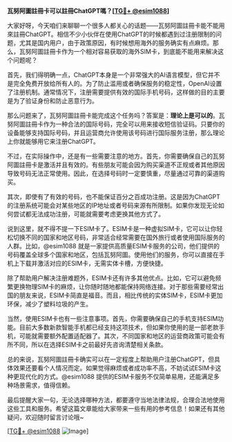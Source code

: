 **瓦努阿圖註冊卡可以註冊ChatGPT嗎？[[TG💪+ @esim1088](https://t.me/s/esim1088)]**

大家好呀，今天咱们来聊聊一个很多人都关心的话题——瓦努阿圖註冊卡能不能用來註冊ChatGPT。相信不少小伙伴在使用ChatGPT的时候都遇到过注册限制的问题，尤其是国内用户，由于政策原因，有时候想用海外的服务确实有点麻烦。那么，瓦努阿圖註冊卡作为一个相对容易获取的海外SIM卡，到底能不能用来解决这个问题呢？

首先，我们得明确一点，ChatGPT本身是一个非常强大的AI语言模型，但它并不是完全免费开放给所有人的。为了防止滥用或者确保服务的稳定性，OpenAI设置了注册机制。通常情况下，注册需要提供有效的国际手机号码，这样做的目的主要是为了验证身份和防止恶意行为。

那么问题来了，瓦努阿圖註冊卡能完成这个任务吗？答案是：**理论上是可以的**。瓦努阿圖註冊卡作为一种合法的国际号码，完全可以用来接收短信验证码。只要你的设备能够支持国际号码，并且运营商允许使用该号码进行国际服务注册，那么理论上你就能够用它来注册ChatGPT。

不过，在实际操作中，还是有一些需要注意的地方。首先，你需要确保自己的瓦努阿圖註冊卡是激活并且有效的。有些朋友可能会因为购买渠道不正规或者其他原因导致号码无法正常使用。因此，在选择号码时一定要慎重，尽量通过可靠的渠道购买。

其次，即使有了有效的号码，也不能保证百分之百成功注册。这是因为ChatGPT的注册系统可能会对某些地区的IP地址或者号码来源有所限制。如果你发现无论如何尝试都无法成功注册，可能就需要考虑更换其他方式了。

说到这里，就不得不提一下ESIM卡了。ESIM卡是一种虚拟SIM卡，它可以让你轻松切换不同的国家和地区号码，非常适合经常需要在国外旅行或者使用国际服务的人群。比如，@esim1088 就是一家提供高质量ESIM卡服务的公司，他们提供的号码覆盖全球多个国家和地区，包括瓦努阿圖。使用他们的服务，你可以直接在手机上下载并激活对应的ESIM卡，无需实体卡槽，方便快捷。

除了帮助用户解决注册难题外，ESIM卡还有许多其他优点。比如，它可以避免频繁更换物理SIM卡的麻烦，让你随时随地都能保持网络连接。对于那些需要经常出国的朋友来说，ESIM卡简直是福音。而且，相比传统的实体SIM卡，ESIM卡更加环保，减少了塑料垃圾的产生。

当然，使用ESIM卡也有一些注意事项。首先，你需要确保自己的手机支持ESIM功能。目前大多数新款智能手机都已经支持这项技术，但如果你使用的是一部老款手机，可能就需要额外配置适配器了。其次，不同国家和地区的运营商政策可能会有所不同，所以在选择ESIM卡之前最好先咨询清楚相关条款。

总的来说，瓦努阿圖註冊卡确实可以在一定程度上帮助用户注册ChatGPT，但具体效果还要看个人情况而定。如果觉得麻烦或者成功率不高，不妨试试ESIM卡这种更现代化的方式。@esim1088 提供的ESIM卡服务不仅简单易用，还能满足多种场景需求，值得信赖。

最后提醒大家一句，无论选择哪种方法，都要遵守当地法律法规，合理合法地使用这些工具和服务。希望这篇文章能给大家带来一些有用的参考信息！如果还有其他疑问，欢迎随时留言讨论哦~

[[TG💪+ @esim1088](https://t.me/s/esim1088) ![Image](https://i.postimg.cc/4NQfJmqS/Snipaste-2025-05-13-00-14-12.png)]